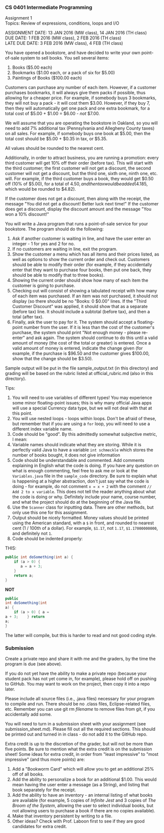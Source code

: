 ### CS 0401 Intermediate Programming  
Assignment 1  
Topics: Review of expressions, conditions, loops and I/O

ASSIGNMENT DATE: 13 JAN 2016 (MW class), 14 JAN 2016 (TH class)  
DUE DATE: 1 FEB 2016 (MW class), 2 FEB 2016 (TH class)  
LATE DUE DATE: 3 FEB 2016 (MW class), 4 FEB (TH class)  

You have opened a bookstore, and have decided to write your own point-of-sale system to sell books.  You sell several items:

1. Books ($5.00 each)
2. Bookmarks ($1.00 each, or a pack of six for $5.00)
3. Paintings of Books ($100.00 each)

Customers can purchase any number of each item.  However, if a customer purchases bookmarks, it will always give them packs if possible, thus allowing for a cheaper price.  For example, if somebody buys 3 bookmarks, they will not buy a pack - it will cost them $3.00.  However, if they buy 7, then they will automatically get one pack and one extra bookmark, for a total cost of $5.00 + $1.00 = $6.00 - _not_ $7.00.

We will assume that you are operating the bookstore in Oakland, so you will need to add 7% additional tax (Pennsylvania and Allegheny County taxes) on all sales.  For example, if somebody buys one book at $5.00, then the total cost should be $5.00 + $0.35 in tax, or $5.35.

All values should be rounded to the nearest cent.

Additionally, in order to attract business, you are running a promotion: every third customer will get 10% off their order (before tax).  This will start with the third customer; the first customer will not get a discount, the second customer will not get a discount, but the third one, sixth one, ninth one, etc. will.  For example, if the third customer buys a book, they would get $0.50 off (10% of $5.00), for a total of $4.50, and then tax would be added ($4.185, which would be rounded to $4.82).

If the customer does not get a discount, then along with the receipt, the message "You did not get a discount! Better luck next time!"  If the customer does get a discount, display the discount amount and the message "You won a 10% discount!"

You will write a Java program that runs a point-of-sale service for your bookstore.  The program should do the following:

1. Ask if another customer is waiting in line, and have the user enter an integer - 1 for yes and 2 for no.
2. If no customers are waiting in line, exit the program.
3. Show the customer a menu which has all items and their prices listed, as well as options to show the current order and check out.  Customers should be able to modify their order (for example, if they accidentally enter that they want to purchase four books, then put one back, they should be able to modify that to three books).
4. Showing the current order should show how many of each item the customer is going to purchase.
5. Checking out will consist of showing a tabulated receipt with how many of each item was purchased.  If an item was not purchased, it should not display (so there should be no "Books: 0   $0.00" lines.  If the "Third Customer Discount" was applied, it should show that as a separate (before tax) line.  It should include a subtotal (before tax), and then a total (after tax).
6. Finally, ask the user to pay for it.  The system should accept a floating-point number from the user.  If it is less than the cost of the customer's purchase, the system should print "Not enough money - please re-enter" and ask again.  The system should continue to do this until a valid amount of money (the cost of the total or greater) is entered.  Once a valid amount of money is entered, indicate the change given (for example, if the purchase is $96.50 and the customer gives $100.00, show that the change should be $3.50).

Sample output will be put in the file sample_output.txt (in this directory) and grading will be based on the rubric listed at official_rubric.md (also in this directory).

Tips:

1. You will need to use variables of different types!  You may experience some minor floating-point issues; this is why many official Java apps will use a special Currency data type, but we will not deal with that at this point.
2. You will use nested loops - loops within loops.  Don't be afraid of these, but remember that if you are using a `for` loop, you will need to use a different index variable name.
3. Code should be "good".  By this admittedly somewhat subjective metric, I mean:
  1. Variable names should indicate what they are storing.  While it is perfectly valid Java to have a variable `int schmeckle` which stores the number of books bought, it does not give information
  2. Code should be understandable and commented.  Add comments explaining in English what the code is doing.  If you have any question on what is enough commenting, feel free to ask me or look at the `Variables.java` file in the `sample_code` directory.  Be sure to explain what is happening at a higher abstraction, don't just say what the code is doing - for example, do not comment `x = x + 2` with the comment `// Add 2 to x variable`.  This does not tell the reader anything about what the code is doing or why.  Definitely include your name, course number, and what the project should do at the beginning of the Java file.
  3. Use the `Scanner` class for inputting data.  There are other methods, but only use this one for this assignment.
  4. Output should be nicely formatted.  Money values should be printed using the American standard, with a `$` in front, and rounded to nearest cent (1 / 100th of a dollar).  For example, `$1.17`, not `1.17`, `$1.17000000000`, and definitely not `1`.
  5. Code should be indented properly:

THIS:
```java
public int doSomething(int a) {
    if (a > 0) {
       a = a + 3;
    }
    return a;
}
```

**NOT**

```java
public
int doSomething(int
a) {
    if (a > 0) { a =
a + 3;    } return
a;
}
```

The latter will compile, but this is harder to read and not good coding style.

### Submission

Create a private repo and share it with me and the graders, by the time the program is due (see above).

If you do not yet have the ability to make a private repo (because your student pack has not yet come in, for example), please hold off on pushing to GitHub. You may want to work on the project, then copy it into a repo later.

Please include all source files (i.e., .java files) necessary for your program to compile and run. There should be no .class files, Eclipse-related files, etc. Remember you can use git rm _filename_ to remove files from git, if you accidentally add some.

You will need to turn in a submission sheet with your assignment (see submission_sheet.md). Please fill out all the required sections. This should be printed out and turned in in class - do not add it to the GitHub repo.

Extra credit is up to the discretion of the grader, but will not be more than five points.  Be sure to mention what the extra credit is on the submission sheet! Some ideas for extra credit, in order from "least impressive" to "most impressive" (and thus more points) are:

1. Add a "Bookworm Card" which will allow you to get an additional 25% off of all books.
2. Add the ability to personalize a book for an additional $1.00.  This would mean having the user enter a message (as a String), and listing that book separately for the receipt.
3. Add the ability to have an inventory - an internal listing of what books are available (for example, 5 copies of _Infinite Jest_ and 3 copies of _The Broom of the System_, allowing the user to select individual books, but not allowing users to purchase a book if there are no copies available).
4. Make that inventory persistent by writing to a file.
5. Other ideas?  Check with Prof. Laboon first to see if they are good candidates for extra credit.